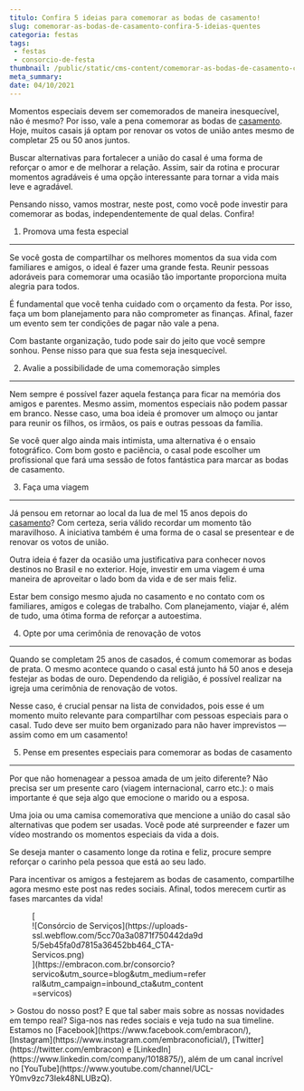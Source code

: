 ```yaml
---
titulo: Confira 5 ideias para comemorar as bodas de casamento!
slug: comemorar-as-bodas-de-casamento-confira-5-ideias-quentes
categoria: festas
tags:
 - festas
 - consorcio-de-festa
thumbnail: /public/static/cms-content/comemorar-as-bodas-de-casamento-confira-5-ideias-quentes.jpeg
meta_summary: 
date: 04/10/2021
---
```

Momentos especiais devem ser comemorados de maneira inesquecível, não é mesmo? Por isso, vale a pena comemorar as bodas de [casamento](https://www.embracon.com.br/blog/consorcio-de-casamento-saiba-como-funciona). Hoje, muitos casais já optam por renovar os votos de união antes mesmo de completar 25 ou 50 anos juntos.

Buscar alternativas para fortalecer a união do casal é uma forma de reforçar o amor e de melhorar a relação. Assim, sair da rotina e procurar momentos agradáveis é uma opção interessante para tornar a vida mais leve e agradável.

Pensando nisso, vamos mostrar, neste post, como você pode investir para comemorar as bodas, independentemente de qual delas. Confira!

1. Promova uma festa especial
-----------------------------

Se você gosta de compartilhar os melhores momentos da sua vida com familiares e amigos, o ideal é fazer uma grande festa. Reunir pessoas adoráveis para comemorar uma ocasião tão importante proporciona muita alegria para todos.

É fundamental que você tenha cuidado com o orçamento da festa. Por isso, faça um bom planejamento para não comprometer as finanças. Afinal, fazer um evento sem ter condições de pagar não vale a pena.

Com bastante organização, tudo pode sair do jeito que você sempre sonhou. Pense nisso para que sua festa seja inesquecível.

2. Avalie a possibilidade de uma comemoração simples
----------------------------------------------------

Nem sempre é possível fazer aquela festança para ficar na memória dos amigos e parentes. Mesmo assim, momentos especiais não podem passar em branco. Nesse caso, uma boa ideia é promover um almoço ou jantar para reunir os filhos, os irmãos, os pais e outras pessoas da família.

Se você quer algo ainda mais intimista, uma alternativa é o ensaio fotográfico. Com bom gosto e paciência, o casal pode escolher um profissional que fará uma sessão de fotos fantástica para marcar as bodas de casamento.

3. Faça uma viagem
------------------

Já pensou em retornar ao local da lua de mel 15 anos depois do [casamento](https://www.embracon.com.br/blog/como-fazer-um-planejamento-financeiro-para-o-casamento)? Com certeza, seria válido recordar um momento tão maravilhoso. A iniciativa também é uma forma de o casal se presentear e de renovar os votos de união.

Outra ideia é fazer da ocasião uma justificativa para conhecer novos destinos no Brasil e no exterior. Hoje, investir em uma viagem é uma maneira de aproveitar o lado bom da vida e de ser mais feliz.

Estar bem consigo mesmo ajuda no casamento e no contato com os familiares, amigos e colegas de trabalho. Com planejamento, viajar é, além de tudo, uma ótima forma de reforçar a autoestima.

4. Opte por uma cerimônia de renovação de votos
-----------------------------------------------

Quando se completam 25 anos de casados, é comum comemorar as bodas de prata. O mesmo acontece quando o casal está junto há 50 anos e deseja festejar as bodas de ouro. Dependendo da religião, é possível realizar na igreja uma cerimônia de renovação de votos.

Nesse caso, é crucial pensar na lista de convidados, pois esse é um momento muito relevante para compartilhar com pessoas especiais para o casal. Tudo deve ser muito bem organizado para não haver imprevistos — assim como em um casamento!

5. Pense em presentes especiais para comemorar as bodas de casamento
--------------------------------------------------------------------

Por que não homenagear a pessoa amada de um jeito diferente? Não precisa ser um presente caro (viagem internacional, carro etc.): o mais importante é que seja algo que emocione o marido ou a esposa.

Uma joia ou uma camisa comemorativa que mencione a união do casal são alternativas que podem ser usadas. Você pode até surpreender e fazer um vídeo mostrando os momentos especiais da vida a dois.

Se deseja manter o casamento longe da rotina e feliz, procure sempre reforçar o carinho pela pessoa que está ao seu lado.

Para incentivar os amigos a festejarem as bodas de casamento, compartilhe agora mesmo este post nas redes sociais. Afinal, todos merecem curtir as fases marcantes da vida!

<figure class="w-richtext-figure-type-image w-richtext-align-center" style="max-width:310px">[<div>![Consórcio de Serviços](https://uploads-ssl.webflow.com/5cc70a3a0871f750442da9d5/5eb45fa0d7815a36452bb464_CTA-Servicos.png)</div>](https://embracon.com.br/consorcio?servico&utm_source=blog&utm_medium=referral&utm_campaign=inbound_cta&utm_content=servicos)</figure>> Gostou do nosso post? E que tal saber mais sobre as nossas novidades em tempo real? Siga-nos nas redes sociais e veja tudo na sua timeline. Estamos no [Facebook](https://www.facebook.com/embracon/), [Instagram](https://www.instagram.com/embraconoficial/), [Twitter](https://twitter.com/embracon) e [LinkedIn](https://www.linkedin.com/company/1018875/), além de um canal incrível no [YouTube](https://www.youtube.com/channel/UCL-Y0mv9zc73Iek48NLUBzQ).
